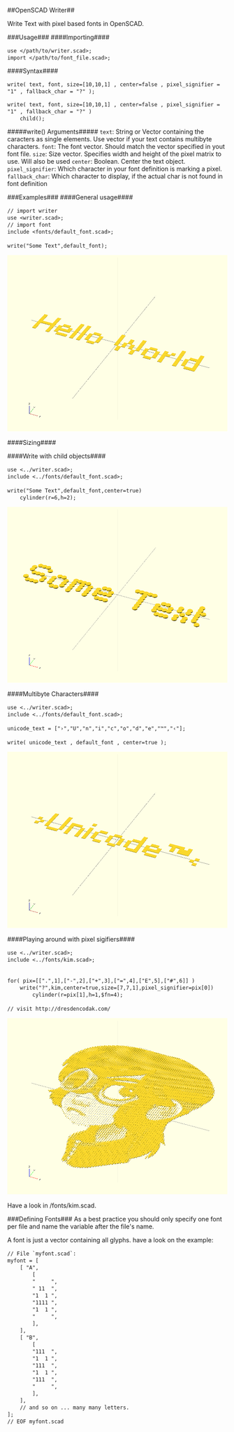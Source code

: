 ##OpenSCAD Writer##

Write Text with pixel based fonts in OpenSCAD.

###Usage###
####Importing####
```
use </path/to/writer.scad>;
import </path/to/font_file.scad>;
```

####Syntax####
```
write( text, font, size=[10,10,1] , center=false , pixel_signifier = "1" , fallback_char = "?" );
```

```
write( text, font, size=[10,10,1] , center=false , pixel_signifier = "1" , fallback_char = "?" )
	child();
```

#####write() Arguments#####
`text`: String or Vector containing the caracters as single elements. Use vector if your text contains multibyte characters.
`font`: The font vector. Should match the vector specified in yout font file.
`size`: Size vector. Specifies width and height of the pixel matrix to use. Will also be used 
`center`: Boolean. Center the text object.
`pixel_signifier`: Which character in your font definition is marking a pixel.
`fallback_char`: Which character to display, if the actual char is not found in font definition

###Examples###
####General usage####
```
// import writer
use <writer.scad>;
// import font
include <fonts/default_font.scad>;

write("Some Text",default_font);
```
![](examples/general.png)

####Sizing####


####Write with child objects####
```
use <../writer.scad>;
include <../fonts/default_font.scad>;

write("Some Text",default_font,center=true)
	cylinder(r=6,h=2);
```
![](examples/use-child.png)

####Multibyte Characters####
```
use <../writer.scad>;
include <../fonts/default_font.scad>;

unicode_text = ["›","U","n","i","c","o","d","e","™","‹"];

write( unicode_text , default_font , center=true );
```
![](examples/unicode.png)

####Playing around with pixel sigifiers####
```
use <../writer.scad>;
include <../fonts/kim.scad>;


for( pix=[[".",1],["-",2],["+",3],["=",4],["E",5],["#",6]] )
	write("?",kim,center=true,size=[7,7,1],pixel_signifier=pix[0])
		cylinder(r=pix[1],h=1,$fn=4);

// visit http://dresdencodak.com/
```
![](examples/pixel-signifier.png)

Have a look in /fonts/kim.scad.


###Defining Fonts###
As a best practice you should only specify one font per file and name the variable after the file's name.

A font is just a vector containing all glyphs. 
have a look on the example:
```
// File `myfont.scad`:
myfont = [
	[ "A",
		[
		"     ",
		" 11  ",
		"1  1 ",
		"1111 ",
		"1  1 ",
		"     ",
		],
	],
	[ "B",
		[
		"111  ",
		"1  1 ",
		"111  ",
		"1  1 ",
		"111  ",
		"     ",
		],
	],
	// and so on ... many many letters.
];
// EOF myfont.scad
```
